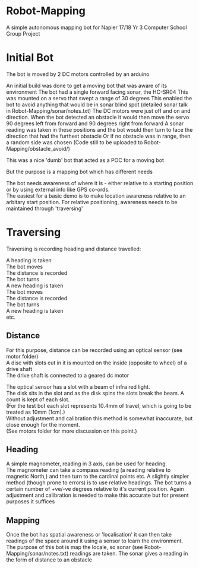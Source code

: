 # Robot-Mapping
A simple autonomous mapping bot for Napier 17/18 Yr 3 Computer School Group Project

# Initial Bot
The bot is moved by 2 DC motors controlled by an arduino

An initial build was done to get a moving bot that was aware of its environment
The bot had a single forward facing sonar, the HC-SR04
This was mounted on a servo that swept a range of 30 degrees
This enabled the bot to avoid anything that would be in sonar blind spot (detailed sonar talk in Robot-Mapping/sonar/notes.txt)
The DC motors were just off and on and direction.
When the bot detected an obstacle it would then move the servo 90 degrees left from forward and 90 degrees right from forward
A sonar reading was taken in these positions and the bot would then turn to face the direction that had the furthest obstacle
Or if no obstacle was in range, then a random side was chosen
(Code still to be uploaded to Robot-Mapping/obstacle_avoid/) 

This was a nice 'dumb' bot that acted as a POC for a moving bot

But the purpose is a mapping bot which has different needs

The bot needs awareness of where it is - either relative to a starting position or by using external info like GPS co-ords.  
The easiest for a basic demo is to make location awareness relative to an arbitary start position.
For relative positioning, awareness needs to be maintained through 'traversing'

# Traversing 
Traversing is recording heading and distance travelled:

A heading is taken  
The bot moves  
The distance is recorded  
The bot turns  
A new heading is taken   
The bot moves  
The distance is recorded  
The bot turns  
A new heading is taken  
etc.  

## Distance
For this purpose, distance can be recorded using an optical sensor (see motor folder)  
A disc with slots cut in it is mounted on the inside (opposite to wheel) of a drive shaft  
The drive shaft is connected to a geared dc motor  

The optical sensor has a slot with a beam of infra red light.  
The disk sits in the slot and as the disk spins the slots break the beam. A count is kept of each slot.  
(For the test bot each slot represents 10.4mm of travel, which is going to be treated as 10mm (1cm).)  
Without adjustment and calibration this method is somewhat inaccurate, but close enough for the moment.  
(See motors folder for more discussion on this point.)  

## Heading
A simple magnometer, reading in 3 axis, can be used for heading.  
The magnometer can take a compass reading (a reading relative to magnetic North,) and then turn to the cardinal points etc.
A slightly simpler method (though prone to errors) is to use relative headings.
The bot turns a certain number of +ve/-ve degrees relative to it's current position.
Again adjustment and calibration is needed to make this accurate but for present purposes it suffices

## Mapping
Once the bot has spatial awareness or 'localisation' it can then take readings of the space around it using a sensor to learn the environment.  
The purpose of this bot is map the locale, so sonar (see Robot-Mapping/sonar/notes.txt) readings are taken.
The sonar gives a reading in the form of distance to an obstacle






